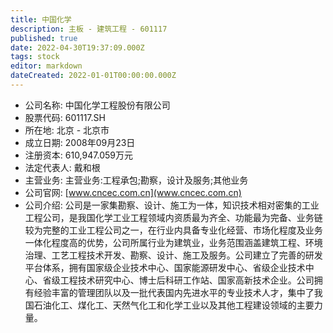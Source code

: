 ```yaml
---
title: 中国化学
description: 主板 - 建筑工程 - 601117
published: true
date: 2022-04-30T19:37:09.000Z
tags: stock
editor: markdown
dateCreated: 2022-01-01T00:00:00.000Z
---
```


- 公司名称: 中国化学工程股份有限公司
- 股票代码: 601117.SH
- 所在地: 北京 - 北京市
- 成立日期: 2008年09月23日
- 注册资本: 610,947.059万元
- 法定代表人: 戴和根
- 主营业务: 主营业务:工程承包;勘察，设计及服务;其他业务
- 公司官网: [www.cncec.com.cn](www.cncec.com.cn)
- 公司介绍: 公司是一家集勘察、设计、施工为一体，知识技术相对密集的工业工程公司，是我国化学工业工程领域内资质最为齐全、功能最为完备、业务链较为完整的工业工程公司之一，在行业内具备专业化经营、市场化程度及业务一体化程度高的优势，公司所属行业为建筑业，业务范围涵盖建筑工程、环境治理、工艺工程技术开发、勘察、设计、施工及服务。公司建立了完善的研发平台体系，拥有国家级企业技术中心、国家能源研发中心、省级企业技术中心、省级工程技术研究中心、博士后科研工作站、国家高新技术企业。公司拥有经验丰富的管理团队以及一批代表国内先进水平的专业技术人才，集中了我国石油化工、煤化工、天然气化工和化学工业以及其他工程建设领域的主要力量。


